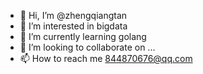 - 👋 Hi, I’m @zhengqiangtan
- 👀 I’m interested in bigdata 
- 🌱 I’m currently learning golang
- 💞️ I’m looking to collaborate on ...
- 📫 How to reach me 844870676@qq.com

<!---
zhengqiangtan/zhengqiangtan is a ✨ special ✨ repository because its `README.md` (this file) appears on your GitHub profile.
You can click the Preview link to take a look at your changes.
--->
